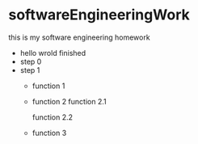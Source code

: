 # softwareEngineeringWork
this is my software engineering homework

- hello wrold finished
- step 0
- step 1
    - function 1
	- function 2
		function 2.1
		
		function 2.2
	- function 3
	

